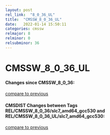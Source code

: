 ```yaml
---
layout: post
rel_link:  "8_0_36_UL"
title:  "CMSSW_8_0_36_UL"
date:   2022-01-14 15:50:11
categories: cmssw
relmajor: 8
relminor: 0
relsubminor: 36
---
```


# CMSSW_8_0_36_UL
#### Changes since CMSSW_8_0_36:
[compare to previous](https://github.com/cms-sw/cmssw/compare/CMSSW_8_0_36...CMSSW_8_0_36_UL)



#### CMSDIST Changes between Tags REL/CMSSW_8_0_36/slc7_amd64_gcc530 and REL/CMSSW_8_0_36_UL/slc7_amd64_gcc530:
[compare to previous](https://github.com/cms-sw/cmsdist/compare/REL/CMSSW_8_0_36/slc7_amd64_gcc530...REL/CMSSW_8_0_36_UL/slc7_amd64_gcc530)


